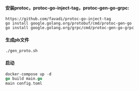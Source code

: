 #### 安装protoc，protoc-go-inject-tag，protoc-gen-go-grpc:
```
https://github.com/favadi/protoc-go-inject-tag
go install google.golang.org/protobuf/cmd/protoc-gen-go
go install google.golang.org/grpc/cmd/protoc-gen-go-grpc
```

#### 生成pb文件
```
./gen_proto.sh
```

#### 启动
```go
docker-compose up -d
go build main.go
main config.toml
```
